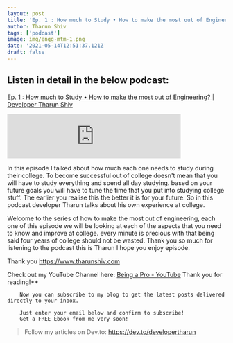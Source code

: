 ```yaml
---
layout: post
title: 'Ep. 1 : How much to Study • How to make the most out of Engineering? | Developer Tharun Shiv'
author: Tharun Shiv
tags: ['podcast']
image: img/engg-mtm-1.png
date: '2021-05-14T12:51:37.121Z'
draft: false
---
```


## Listen in detail in the below podcast:

<a href="https://anchor.fm/developertharun/episodes/Ep--1--How-much-to-Study--How-to-make-the-most-out-of-Engineering---Developer-Tharun-Shiv-epkl52/a-a4fu85t">Ep. 1 : How much to Study • How to make the most out of Engineering? | Developer Tharun Shiv</a>

<iframe src="https://anchor.fm/developertharun/embed/episodes/Ep--1--How-much-to-Study--How-to-make-the-most-out-of-Engineering---Developer-Tharun-Shiv-epkl52/a-a4fu85t" height="102px" width="400px" frameborder="0" scrolling="no"></iframe>

In this episode I talked about how much each one needs to study during their college. To become successful out of college doesn't mean that you will have to study everything and spend all day studying. based on your future goals you will have to tune the time that you put into studying college stuff. The earlier you realise this the better it is for your future. So in this podcast developer Tharun talks about his own experience at college.

Welcome to the series of how to make the most out of engineering, each one of this episode we will be looking at each of the aspects that you need to know and improve at college. every minute is precious with that being said four years of college should not be wasted. Thank you so much for listening to the podcast this is Tharun I hope you enjoy episode.

Thank you
https://www.tharunshiv.com

Check out my YouTube Channel here: <a href="https://www.youtube.com/c/developerTharun">Being a Pro - YouTube</a> Thank you for reading!\*\*

        Now you can subscribe to my blog to get the latest posts delivered directly to your inbox.

        Just enter your email below and confirm to subscribe!
        Get a FREE Ebook from me very soon!

> Follow my articles on Dev.to: https://dev.to/developertharun
